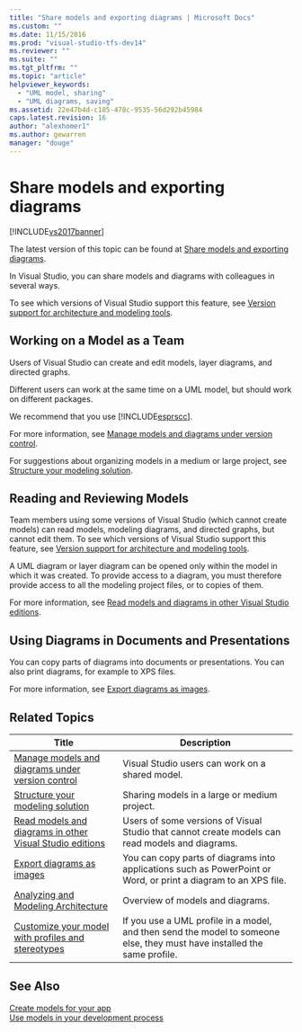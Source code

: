 ```yaml
---
title: "Share models and exporting diagrams | Microsoft Docs"
ms.custom: ""
ms.date: 11/15/2016
ms.prod: "visual-studio-tfs-dev14"
ms.reviewer: ""
ms.suite: ""
ms.tgt_pltfrm: ""
ms.topic: "article"
helpviewer_keywords: 
  - "UML model, sharing"
  - "UML diagrams, saving"
ms.assetid: 22e47b4d-c185-478c-9535-56d292b45984
caps.latest.revision: 16
author: "alexhomer1"
ms.author: gewarren
manager: "douge"
---
```

# Share models and exporting diagrams
[!INCLUDE[vs2017banner](../includes/vs2017banner.md)]

The latest version of this topic can be found at [Share models and exporting diagrams](https://docs.microsoft.com/visualstudio/modeling/share-models-and-exporting-diagrams).  
  
In Visual Studio, you can share models and diagrams with colleagues in several ways.  
  
 To see which versions of Visual Studio support this feature, see [Version support for architecture and modeling tools](../modeling/what-s-new-for-design-in-visual-studio.md#VersionSupport).  
  
## Working on a Model as a Team  
 Users of Visual Studio can create and edit models, layer diagrams, and directed graphs.  
  
 Different users can work at the same time on a UML model, but should work on different packages.  
  
 We recommend that you use [!INCLUDE[esprscc](../includes/esprscc-md.md)].  
  
 For more information, see [Manage models and diagrams under version control](../modeling/manage-models-and-diagrams-under-version-control.md).  
  
 For suggestions about organizing models in a medium or large project, see [Structure your modeling solution](../modeling/structure-your-modeling-solution.md).  
  
## Reading and Reviewing Models  
 Team members using some versions of Visual Studio (which cannot create models) can read models, modeling diagrams, and directed graphs, but cannot edit them.  To see which versions of Visual Studio support this feature, see [Version support for architecture and modeling tools](../modeling/what-s-new-for-design-in-visual-studio.md#VersionSupport).  
  
 A UML diagram or layer diagram can be opened only within the model in which it was created. To provide access to a diagram, you must therefore provide access to all the modeling project files, or to copies of them.  
  
 For more information, see [Read models and diagrams in other Visual Studio editions](../modeling/read-models-and-diagrams-in-other-visual-studio-editions.md).  
  
## Using Diagrams in Documents and Presentations  
 You can copy parts of diagrams into documents or presentations. You can also print diagrams, for example to XPS files.  
  
 For more information, see [Export diagrams as images](../modeling/export-diagrams-as-images.md).  
  
## Related Topics  
  
|Title|Description|  
|-----------|-----------------|  
|[Manage models and diagrams under version control](../modeling/manage-models-and-diagrams-under-version-control.md)|Visual Studio users can work on a shared model.|  
|[Structure your modeling solution](../modeling/structure-your-modeling-solution.md)|Sharing models in a large or medium project.|  
|[Read models and diagrams in other Visual Studio editions](../modeling/read-models-and-diagrams-in-other-visual-studio-editions.md)|Users of some versions of Visual Studio that cannot create models can read models and diagrams.|  
|[Export diagrams as images](../modeling/export-diagrams-as-images.md)|You can copy parts of diagrams into applications such as PowerPoint or Word, or print a diagram to an XPS file.|  
|[Analyzing and Modeling Architecture](../modeling/analyze-and-model-your-architecture.md)|Overview of models and diagrams.|  
|[Customize your model with profiles and stereotypes](../modeling/customize-your-model-with-profiles-and-stereotypes.md)|If you use a UML profile in a model, and then send the model to someone else, they must have installed the same profile.|  
  
## See Also  
 [Create models for your app](../modeling/create-models-for-your-app.md)   
 [Use models in your development process](../modeling/use-models-in-your-development-process.md)



